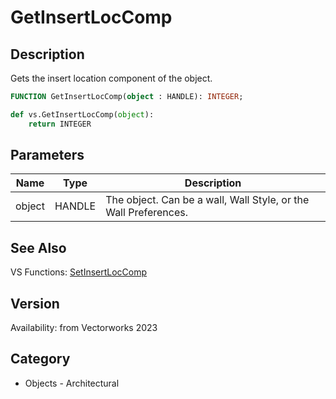 # GetInsertLocComp

## Description
Gets the insert location component of the object.

```pascal
FUNCTION GetInsertLocComp(object : HANDLE): INTEGER;
```

```python
def vs.GetInsertLocComp(object):
    return INTEGER
```

## Parameters
|Name|Type|Description|
|---|---|---|
|object|HANDLE|The object. Can be a wall, Wall Style, or the Wall Preferences.|

## See Also
VS Functions:
[SetInsertLocComp](SetInsertLocComp.md)

## Version
Availability: from Vectorworks 2023

## Category
* Objects - Architectural

